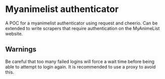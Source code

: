 # Myanimelist authenticator

A POC for a myanimelist authenticator using request and cheerio.
Can be extended to write scrapers that require authentication on the MyAnimeList website.

## Warnings

Be careful that too many failed logins will force a wait time before being able to attempt to login again.
It is recommended to use a proxy to avoid this.
